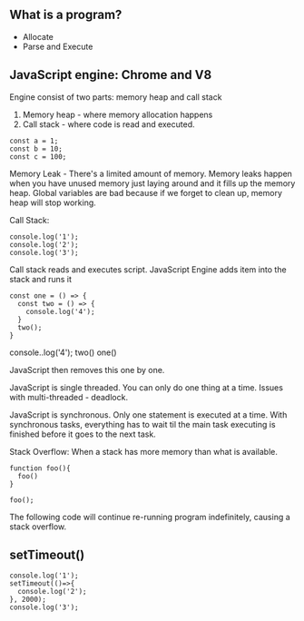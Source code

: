 ## What is a program?
- Allocate
- Parse and Execute

## JavaScript engine: Chrome and V8
Engine consist of two parts: memory heap and call stack

1. Memory heap - where memory allocation happens
2. Call stack - where code is read and executed.

````
const a = 1;
const b = 10;
const c = 100;

````

Memory Leak - There's a limited amount of memory. Memory leaks happen when you have unused memory just laying around and it fills up the memory heap.
Global variables are bad because if we forget to clean up, memory heap will stop working.

Call Stack:
````
console.log('1');
console.log('2');
console.log('3');

````
Call stack reads and executes script.
JavaScript Engine adds item into the stack and runs it

````
const one = () => {
  const two = () => {
    console.log('4');
  }
  two();
}
````

console..log('4');
two()
one()

JavaScript then removes this one by one.

JavaScript is single threaded. You can only do one thing at a time.
Issues with multi-threaded - deadlock.

JavaScript is synchronous. Only one statement is executed at a time.
With synchronous tasks, everything has to wait til the main task executing is finished before it goes to the next task.

Stack Overflow: When a stack has more memory than what is available.

````
function foo(){
  foo()
}

foo();
````

The following code will continue re-running program indefinitely, causing a stack overflow.

## setTimeout()

````
console.log('1');
setTimeout(()=>{
  console.log('2');
}, 2000);
console.log('3');
````
